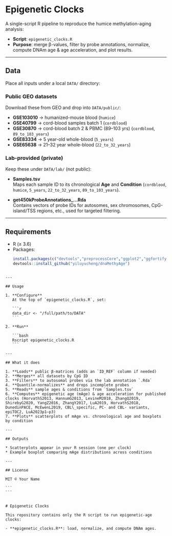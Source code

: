 # Epigenetic Clocks

A single-script R pipeline to reproduce the humice methylation-aging analysis:

- **Script**: `epigenetic_clocks.R`  
- **Purpose**: merge β-values, filter by probe annotations, normalize, compute DNAm age & age acceleration, and plot results.

---

## Data

Place all inputs under a local `DATA/` directory:

### Public GEO datasets  
Download these from GEO and drop into `DATA/public/`:

- **GSE103010** → humanized-mouse blood (`humice`)  
- **GSE40799** → cord-blood samples batch 1 (`cordblood`)  
- **GSE30870** → cord-blood batch 2 & PBMC (89–103 yrs) (`cordblood`, `89_to_103_years`)  
- **GSE83334** → 5 year-old whole-blood (`5_years`)  
- **GSE65638** → 21–32 year whole-blood (`22_to_32_years`)  

### Lab-provided (private)  
Keep these under `DATA/lab/` (not public):

- **Samples.tsv**  
  Maps each sample ID to its chronological **Age** and **Condition** (`cordblood`, `humice`, `5_years`, `22_to_32_years`, `89_to_103_years`).

- **get450kProbeAnnotations_…Rda**  
  Contains vectors of probe IDs for autosomes, sex chromosomes, CpG-island/TSS regions, etc., used for targeted filtering.

---

## Requirements

- R (≥ 3.6)  
- Packages:  
  ```r
  install.packages(c("devtools","preprocessCore","ggplot2","ggfortify"))
  devtools::install_github("yiluyucheng/dnaMethyAge")
````

---

## Usage

1. **Configure**
   At the top of `epigenetic_clocks.R`, set:

   ```r
   data_dir <- "/full/path/to/DATA"
   ```

2. **Run**

   ```bash
   Rscript epigenetic_clocks.R
   ```

---

## What it does

1. **Loads** public β-matrices (adds an `ID_REF` column if needed)
2. **Merges** all datasets by CpG ID
3. **Filters** to autosomal probes via the lab annotation `.Rda`
4. **Quantile-normalizes** and drops incomplete probes
5. **Reads** sample ages & conditions from `Samples.tsv`
6. **Computes** epigenetic age (mAge) & age acceleration for published clocks (HorvathS2013, HannumG2013, LevineM2018, ZhangQ2019, ShirebyG2020, YangZ2016, ZhangY2017, LuA2019, HorvathS2018, DunedinPACE, McEwenL2019, CBL\_specific, PC‐ and CBL‐ variants, epiTOC2, LuA2023p1–p3)
7. **Plots** scatterplots of mAge vs. chronological age and boxplots by condition

---

## Outputs

* Scatterplots appear in your R session (one per clock)
* Example boxplot comparing mAge distributions across conditions

---

## License

MIT © Your Name

```
```


# Epigenetic Clocks

This repository contains only the R script to run epigenetic-age clocks:

- **epigenetic_clocks.R**: load, normalize, and compute DNAm ages.
